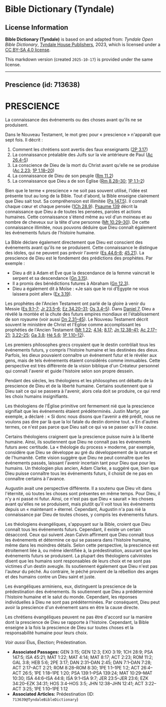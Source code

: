 # Bible Dictionary (Tyndale)

## License Information

**Bible Dictionary (Tyndale)** is based on and adapted from: _Tyndale Open Bible Dictionary_, [Tyndale House Publishers](https://tyndaleopenresources.com/), 2023, which is licensed under a [CC BY-SA 4.0 license](https://creativecommons.org/licenses/by-sa/4.0/legalcode.en).

This markdown version (created `2025-10-17`) is provided under the same license.



--------------------------------

## Prescience (id: 713638)

PRESCIENCE
==========

La connaissance des événements ou des choses avant qu'ils ne se produisent.

Dans le Nouveau Testament, le mot grec pour « prescience » n'apparaît que sept fois. Il décrit :

1. Comment les chrétiens sont avertis des faux enseignants ([2P 3\.17](https://ref.ly/2Pet3:17))
2. La connaissance préalable des Juifs sur la vie antérieure de Paul ([Ac 26\.4–5](https://ref.ly/Acts26:4-Acts26:5))
3. La conscience de Dieu de la mort du Christ avant qu'elle ne se produise ([Ac 2\.23](https://ref.ly/Acts2:23); [1P 1\.18–20](https://ref.ly/1Pet1:18-1Pet1:20))
4. La connaissance de Dieu de son peuple ([Rm 11\.2](https://ref.ly/Rom11:2))
5. La connaissance que Dieu a de son Église ([Rm 8\.28–30](https://ref.ly/Rom8:28-Rom8:30); [1P 1\.1–2](https://ref.ly/1Pet1:1-1Pet1:2))

Bien que le terme « prescience » ne soit pas souvent utilisé, l'idée est présente tout au long de la Bible. Tout d'abord, la Bible enseigne clairement que Dieu sait tout. Sa compréhension est illimitée ([Ps 147\.5](https://ref.ly/Ps147:5)). Il connaît chaque cœur et chaque pensée ([1Ch 28\.9](https://ref.ly/1Chr28:9)). [Psaume 139](https://ref.ly/Ps139:1-Ps139:24) décrit la connaissance que Dieu a de toutes les pensées, paroles et actions humaines. Cette connaissance s'étend même au vol d'un moineau et au nombre de cheveux sur la tête d'une personne ([Mt 10\.29–30](https://ref.ly/Matt10:29-Matt10:30)). De cette connaissance illimitée, nous pouvons déduire que Dieu connaît également les événements futurs de l'histoire humaine.

La Bible déclare également directement que Dieu est conscient des événements avant qu'ils ne se produisent. Cette connaissance le distingue des idoles, qui ne peuvent pas prévoir l'avenir ([Es 44\.6–8](https://ref.ly/Isa44:6-Isa44:8); [45\.21](https://ref.ly/Isa45:21)). La prescience de Dieu est le fondement des prédictions des prophètes. Par exemple :

* Dieu a dit à Adam et Ève que la descendance de la femme vaincrait le serpent et sa descendance ([Gn 3\.15](https://ref.ly/Gen3:15)).
* Il a promis des bénédictions futures à Abraham ([Gn 12\.3](https://ref.ly/Gen12:3)).
* Dieu a également dit à Moïse : «Je sais que le roi d’Égypte ne vous laissera point aller» ([Ex 3\.19](https://ref.ly/Exod3:19)).

Les prophètes de l'Ancien Testament ont parlé de la gloire à venir du Messie ([Es 9\.1–7](https://ref.ly/Isa9:1-Isa9:7); [Jr 23\.5–6](https://ref.ly/Jer23:5-Jer23:6); [Ez 34\.20–31](https://ref.ly/Ezek34:20-Ezek34:31); [Os 3\.4–5](https://ref.ly/Hos3:4-Hos3:5)). Dans [Daniel 7](https://ref.ly/Dan7:1-Dan7:28), Dieu a révélé la montée et la chute des futurs empires mondiaux et l'établissement de son royaume (voir aussi [Dn 2\.31–45](https://ref.ly/Dan2:31-Dan2:45)). Le Nouveau Testament décrit souvent le ministère de Christ et l'Église comme accomplissant les prophéties de l'Ancien Testament ([Mt 1\.22](https://ref.ly/Matt1:22); [4\.14](https://ref.ly/Matt4:14); [8\.17](https://ref.ly/Matt8:17); [Jn 12\.38–41](https://ref.ly/John12:38-John12:41); [Ac 2\.17–21](https://ref.ly/Acts2:17-Acts2:21); [3\.22–25](https://ref.ly/Acts3:22-Acts3:25); [Ga 3\.8](https://ref.ly/Gal3:8); [Hé 5\.6](https://ref.ly/Heb5:6); [1P 1\.10–12](https://ref.ly/1Pet1:10-1Pet1:12)).

Les premiers philosophes grecs croyaient que le destin contrôlait tous les événements futurs, y compris l'histoire humaine et les destinées des dieux. Parfois, les dieux pouvaient connaître un événement futur et le révéler aux gens, mais de tels événements étaient considérés comme immuables. Cette perspective est très différente de la vision biblique d'un Créateur personnel qui connaît l'avenir et guide l'histoire selon son propre dessein.

Pendant des siècles, les théologiens et les philosophes ont débattu de la prescience de Dieu et de la liberté humaine. Certains soutiennent que si Dieu sait ce qui se passera à l'avenir, alors cela doit se produire, ce qui rend les choix humains insignifiants.

Les théologiens de l'Église primitive ont fermement nié que la prescience signifiait que les événements étaient prédéterminés. Justin Martyr, par exemple, a déclaré : « Si donc nous disons que l'avenir a été prédit, nous ne voulons pas dire par là que la loi fatale du destin domine tout. » En d'autres termes, ce n'est pas parce que Dieu sait ce qui va se passer qu'il le *cause*.

Certains théologiens craignent que la prescience puisse nuire à la liberté humaine. Ainsi, ils soutiennent que Dieu ne connaît pas les événements futurs avec certitude. La « théologie du process » moderne, par exemple, considère que Dieu se développe au gré du développement de la nature et de l'humanité. Cette vision suggère que Dieu ne peut connaître que les événements passés, laissant l'avenir incertain tant pour Dieu que pour les humains. Un théologien plus ancien, Adam Clarke, a suggéré que, bien que Dieu puisse connaître tous les événements futurs, il choisit de ne pas en connaître certains à l'avance.

Augustin avait une perspective différente. Il a soutenu que Dieu vit dans l'éternité, où toutes les choses sont présentes en même temps. Pour Dieu, il n'y a ni passé ni futur. Ainsi, ce n'est pas que Dieu « saurait » les choses avant qu'elles ne se produisent, mais plutôt qu'il voit tous les événements depuis un « maintenant » éternel. Cependant, Augustin n'a pas nié la connaissance par Dieu de toutes choses, y compris les événements futurs.

Les théologiens évangéliques, s'appuyant sur la Bible, croient que Dieu connaît tous les événements futurs. Cependant, il existe un certain désaccord. Ceux qui suivent Jean Calvin affirment que Dieu connaît tous les événements et détermine ce qui se passera dans l'histoire humaine, même dans les moindres détails. Selon cette perspective, la prescience est étroitement liée à, ou même identifiée à, la prédestination, assurant que les événements futurs se produisent. La plupart des théologiens calvinistes disent que les humains sont responsables de leurs choix et ne sont pas victimes d'un destin aveugle. Ils soutiennent également que Dieu n'est pas l'auteur du péché. Au contraire, le péché provient de la rébellion des anges et des humains contre un Dieu saint et juste.

Les évangéliques arminiens, eux, distinguent la prescience de la prédestination des événements. Ils soutiennent que Dieu a prédéterminé l'histoire humaine et le salut du monde. Cependant, les réponses individuelles à Dieu ne sont pas prédéterminées. Par conséquent, Dieu peut avoir la prescience d'un événement sans en être la cause directe.

Les chrétiens évangéliques peuvent ne pas être d'accord sur la manière dont la prescience de Dieu se rapporte à l'histoire. Cependant, la Bible enseigne à la fois la prescience de Dieu sur toutes choses et la responsabilité humaine pour leurs choix.

*Voir aussi* Élus, Élection; Prédestination.

* **Associated Passages:** GEN 3:15; GEN 12:3; EXO 3:19; 1CH 28:9; PSA 147:5; ISA 45:21; MAT 1:22; MAT 4:14; MAT 8:17; ACT 2:23; ROM 11:2; GAL 3:8; HEB 5:6; 2PE 3:17; DAN 2:31–DAN 2:45; DAN 7:1–DAN 7:28; ACT 2:17–ACT 2:21; ROM 8:28–ROM 8:30; 1PE 1:1–1PE 1:2; ACT 26:4–ACT 26:5; 1PE 1:18–1PE 1:20; PSA 139:1–PSA 139:24; MAT 10:29–MAT 10:30; ISA 44:6–ISA 44:8; ISA 9:1–ISA 9:7; JER 23:5–JER 23:6; EZK 34:20–EZK 34:31; HOS 3:4–HOS 3:5; JHN 12:38–JHN 12:41; ACT 3:22–ACT 3:25; 1PE 1:10–1PE 1:12
* **Associated Articles:** Prédestination (ID: `713639@TyndaleBibleDictionary`)

